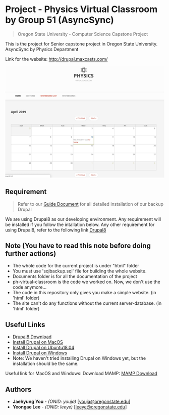 # Project - Physics Virtual Classroom by Group 51 (AsyncSync)
> Oregon State University - Computer Science Capstone Project

This is the project for Senior capstone project in Oregon State University.
AsyncSync by Physics Department

Link for the website: <http://drupal.maxcasts.com/>

![](pics/main.jpg)


## Requirement

>Refer to our [Guide Document](/new_document/guide_documents_group51/guide_doc_group51.pdf) for all detailed installation of our backup Drupal

We are using Drupal8 as our developing environment.
Any requirement will be installed if you follow the intallation below.
Any other requirement for using Drupal8, refer to the following link [Drupal8](https://www.drupal.org/docs/8/system-requirements "Drupal8 link title")

## Note (You have to read this note before doing further actions)

* The whole code for the current project is under "html" folder
* You must use 'sqlbackup.sql' file for building the whole website. 
* Documents folder is for all the documentation of the project
* ph-virtual-classroom is the code we worked on. Now, we don't use the code anymore...
* The code in this repository only gives you make a simple website. (in 'html' folder)
* The site can't do any functions without the current server-database. (in 'html' folder)

## Useful Links
* [Drupal8 Download](https://www.drupal.org/download "Drupal8 Download link title")
* [Install Drupal on MacOS](https://www.youtube.com/watch?v=pOBArJn-tSQ "Install Drupal on MacOS link title")
* [Install Drupal on Ubuntu18.04](https://www.youtube.com/watch?v=9SEpG0rOs1w "Install Drupal on Ubuntu18.04 link title")
* [Install Drupal on Windows](https://www.youtube.com/watch?v=4Gl9s40vldY "Install Drupal on Windows link title")
* Note: We haven't tried installing Drupal on Windows yet, but the installation should be the same.

Useful link for MacOS and Windows:
Download MAMP: [MAMP Download](https://www.mamp.info/en/downloads/ "MAMP Download link title")

## Authors

* **Jaehyung You** - *(ONID: youja)* [youja@oregonstate.edu]
* **Yeongae Lee** - *(ONID: leeye)* [leeye@oregonstate.edu]